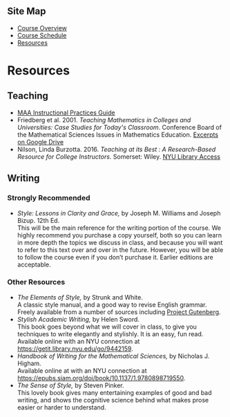 ## Site Map
* [Course Overview](https://modelingsimulation.github.io/TeachingWriting2020/)
* [Course Schedule](schedule.md)
* [Resources](resources.md) 

# Resources

## Teaching
* [MAA Instructional Practices Guide](https://www.maa.org/programs-and-communities/curriculum%20resources/instructional-practices-guide)
* Friedberg et al. 2001. _Teaching Mathematics in Colleges and Universities: Case Studies for Today's Classroom_. Conference Board of the Mathematical Sciences Issues in Mathematics Education. [Excerpts on Google Drive](https://drive.google.com/open?id=10PowvDuouebK3-Yy14tKuwalU43SsTCx)
* Nilson, Linda Burzotta. 2016. _Teaching at its Best : A Research-Based Resource for College Instructors_. Somerset: Wiley. [NYU Library Access](http://bobcat.library.nyu.edu/permalink/f/1c17uag/nyu_aleph005975219)

## Writing 

### Strongly Recommended
* _Style: Lessons in Clarity and Grace,_ by Joseph M. Williams and Joseph Bizup. 12th Ed.   
This will be the main reference for the writing portion of the course. We highly recommend you purchase a copy yourself, both so you can learn in more depth the topics we discuss in class, and because you will want to refer to this text over and over in the future. However, you will be able to follow the course even if you don’t purchase it. Earlier editions are acceptable. 

### Other Resources
* _The Elements of Style,_ by Strunk and White.   
A classic style manual, and a good way to revise English grammar. Freely available from a number of sources including [Project Gutenberg](http://www.gutenberg.org/ebooks/37134).
* _Stylish Academic Writing,_ by Helen Sword.   
This book goes beyond what we will cover in class, to give you techniques to write elegantly and stylishly. It is an easy, fun read. Available online with an NYU connection at https://getit.library.nyu.edu/go/9442159.
* _Handbook of Writing for the Mathematical Sciences,_ by Nicholas J. Higham.   
Available online at with an NYU connection at https://epubs.siam.org/doi/book/10.1137/1.9780898719550. 
* _The Sense of Style,_ by Steven Pinker.  
This lovely book gives many entertaining examples of good and bad writing, and shows the cognitive science behind what makes prose easier or harder to understand. 

